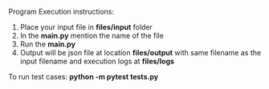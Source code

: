 Program Execution instructions:

1. Place your input file in **files/input** folder
2. In the **main.py** mention the name of the file
3. Run the **main.py**
4. Output will be json file at location **files/output** with 
same filename as the input filename and execution logs at **files/logs**

To run test cases:
   **python -m pytest tests.py**




